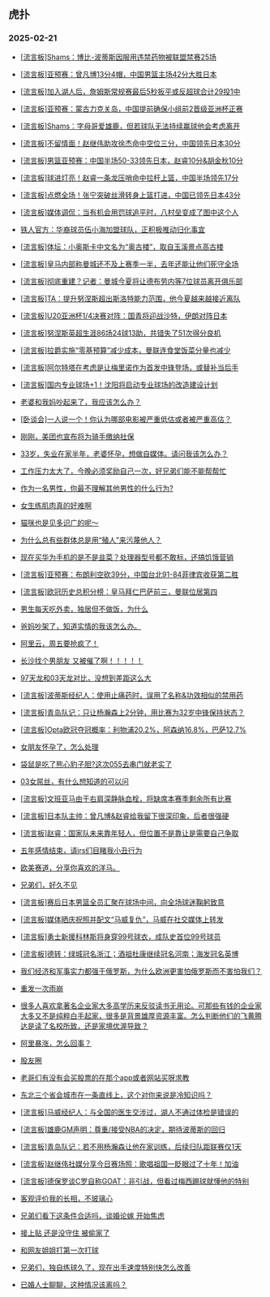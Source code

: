 ## 虎扑 
### 2025-02-21

+ [[流言板]Shams：博比-波蒂斯因服用违禁药物被联盟禁赛25场](https://bbs.hupu.com/630680902.html)

+ [[流言板]亚预赛：曾凡博13分4帽，中国男篮主场42分大胜日本](https://bbs.hupu.com/630678913.html)

+ [[流言板]加入湖人后，詹姆斯常规赛最后5秒扳平或反超球合计29投1中](https://bbs.hupu.com/630680529.html)

+ [[流言板]亚预赛：蒙古力克关岛，中国提前确保小组前2晋级亚洲杯正赛](https://bbs.hupu.com/630676665.html)

+ [[流言板]Shams：字母哥爱雄鹿，但若球队无法持续赢球他会考虑离开](https://bbs.hupu.com/630680420.html)

+ [[流言板]不留情面！赵继伟助攻徐杰命中空位三分，中国领先日本30分](https://bbs.hupu.com/630678684.html)

+ [[流言板]男篮亚预赛：中国半场50-33领先日本，赵睿10分&amp;胡金秋10分](https://bbs.hupu.com/630677847.html)

+ [[流言板]球进灯亮！赵睿一条龙压哨命中拉杆上篮，中国半场领先17分](https://bbs.hupu.com/630677812.html)

+ [[流言板]点燃全场！张宁突破丝滑转身上篮打进，中国已领先日本43分](https://bbs.hupu.com/630678842.html)

+ [[流言板]媒体调侃：当有机会用罚球追平时，八村垒变成了图中这个人](https://bbs.hupu.com/630676135.html)

+ [铁人官方：华裔球员伍小海加盟球队，正积极推动归化事宜](https://bbs.hupu.com/630673970.html)

+ [[流言板]体坛：小奥斯卡中文名为“奥古楼”，取自玉溪景点高古楼](https://bbs.hupu.com/630669410.html)

+ [[流言板]皇马内部称曼城还不及上赛季一半，去年还能让他们死守全场](https://bbs.hupu.com/630678161.html)

+ [[流言板]彻底重建？记者：曼城今夏将让德布劳内等7位球员离开俱乐部](https://bbs.hupu.com/630679564.html)

+ [[流言板]TA：提升努涅斯超出斯洛特能力范围，他今夏越来越接近离队](https://bbs.hupu.com/630674847.html)

+ [[流言板]U20亚洲杯1/4决赛对阵：国青将迎战沙特，伊朗对阵日本](https://bbs.hupu.com/630675033.html)

+ [[流言板]努涅斯英超生涯86场24球13助，共错失了51次得分良机](https://bbs.hupu.com/630671203.html)

+ [[流言板]拉爵实施“零基预算”减少成本，曼联连食堂饭菜分量也减少](https://bbs.hupu.com/630680254.html)

+ [[流言板]阿尔特塔在考虑是让梅里诺作为首发中锋登场，或替补当后手](https://bbs.hupu.com/630675152.html)

+ [[流言板]国内专业球场+1！沈阳将启动专业球场的改造建设计划](https://bbs.hupu.com/630674075.html)

+ [老婆和我妈吵起来了，我应该怎么办？](https://bbs.hupu.com/630675845.html)

+ [[卧谈会]一人说一个！你认为哪部电影被严重低估或者被严重高估？](https://bbs.hupu.com/630677512.html)

+ [刚刚，美团也宣布将为骑手缴纳社保](https://bbs.hupu.com/630677237.html)

+ [33岁，失业在家半年，老婆怀孕，想做自媒体。请问我该怎么办？](https://bbs.hupu.com/630675835.html)

+ [工作压力太大了，今晚必须奖励自己一次，好兄弟们能不能帮帮忙](https://bbs.hupu.com/630676122.html)

+ [作为一名男性，你最不理解其他男性的什么行为?](https://bbs.hupu.com/630675846.html)

+ [女生练肌肉真的好难啊](https://bbs.hupu.com/630677904.html)

+ [猫咪也是见多识广的呢～](https://bbs.hupu.com/630676441.html)

+ [为什么总有些群体总是用“殖人”来污蔑他人？](https://bbs.hupu.com/630679592.html)

+ [现在买华为手机的是不是韭菜？处理器型号都不敢标，还搞饥饿营销](https://bbs.hupu.com/630678197.html)

+ [[流言板]亚预赛：布朗利空砍39分，中国台北91-84菲律宾收获第二胜](https://bbs.hupu.com/630678459.html)

+ [[流言板]欧冠历史总积分榜：皇马拜仁巴萨前三，曼联位居第四](https://bbs.hupu.com/630677917.html)

+ [男生每天吃外卖，独居但不做饭，为什么](https://bbs.hupu.com/630676869.html)

+ [爸妈吵架了，知道实情的我该怎么办。](https://bbs.hupu.com/630679515.html)

+ [阿里云，周五要抢疯了！](https://bbs.hupu.com/630679517.html)

+ [长沙找个男朋友 又被催了啊！！！！！](https://bbs.hupu.com/630679205.html)

+ [97天龙和03天龙对比，没想到差距这么大](https://bbs.hupu.com/630677918.html)

+ [[流言板]波蒂斯经纪人：使用止痛药时，误用了名称&amp;功效相似的禁用药](https://bbs.hupu.com/630681196.html)

+ [[流言板]青岛队记：只让杨瀚森上2分钟，用比赛为32岁中锋保持状态？](https://bbs.hupu.com/630679723.html)

+ [[流言板]Opta欧冠夺冠概率：利物浦20.2%，阿森纳16.8%，巴萨12.7%](https://bbs.hupu.com/630680488.html)

+ [女朋友怀孕了，怎么处理](https://bbs.hupu.com/630679746.html)

+ [袋鼠是吃了熊心豹子胆?这次055去串门就老实了](https://bbs.hupu.com/630679741.html)

+ [03女屌丝，有什么想知道的可以问](https://bbs.hupu.com/630680444.html)

+ [[流言板]文班亚马由于右肩深静脉血栓，将缺席本赛季剩余所有比赛](https://bbs.hupu.com/630681767.html)

+ [[流言板]日本队主帅：曾凡博&amp;赵睿给我留下很深印象，后者很强硬](https://bbs.hupu.com/630679893.html)

+ [[流言板]赵睿：国家队未来靠年轻人，但位置不是靠让是需要自己争取](https://bbs.hupu.com/630680959.html)

+ [五年感情结束，请jrs们目睹我小丑行为](https://bbs.hupu.com/630680191.html)

+ [欧美赛道，分享你喜欢的洋马。](https://bbs.hupu.com/630679413.html)

+ [兄弟们，好久不见](https://bbs.hupu.com/630681163.html)

+ [[流言板]赛后日本男篮全员汇聚在球场中间，向全场球迷鞠躬致意](https://bbs.hupu.com/630680291.html)

+ [[流言板]媒体晒庆祝照并配文“马威复仇”，马威在社交媒体上转发](https://bbs.hupu.com/630680590.html)

+ [[流言板]勇士新援科林斯将身穿99号球衣，成队史首位99号球员](https://bbs.hupu.com/630680665.html)

+ [[流言板]德转：绿城冠名浙江；酒祖杜康继续冠名河南；海发冠名英博](https://bbs.hupu.com/630677255.html)

+ [我们经济和军事实力都强于俄罗斯，为什么欧洲更害怕俄罗斯而不害怕我们？](https://bbs.hupu.com/630680908.html)

+ [重发一次雨崩](https://bbs.hupu.com/630680800.html)

+ [很多人喜欢拿著名企业家大多高学历来反驳读书无用论。可那些有钱的企业家大多又不是纯粹白手起家，很多是背景雄厚资源丰富。怎么判断他们的飞黄腾达是读了名校所致，还是家境优渥导致？](https://bbs.hupu.com/630680211.html)

+ [阿里暴涨，怎么回事？](https://bbs.hupu.com/630680441.html)

+ [股友圈](https://bbs.hupu.com/630680449.html)

+ [老哥们有没有会买股票的在那个app或者网站买呀求教](https://bbs.hupu.com/630679927.html)

+ [东北三个省会城市在一条直线上，这个对你来说是冷知识吗？](https://bbs.hupu.com/630680006.html)

+ [[流言板]马威经纪人：与全国的医生交涉过，湖人不通过体检是错误的](https://bbs.hupu.com/630681876.html)

+ [[流言板]雄鹿GM声明：尊重/接受NBA的决定，期待波蒂斯的回归](https://bbs.hupu.com/630681286.html)

+ [[流言板]青岛队记：若不用杨瀚森让他在家训练，后续归队距联赛仅1天](https://bbs.hupu.com/630680628.html)

+ [[流言板]赵继伟社媒分享今日赛场照：歌唱祖国一眨眼过了十年！加油](https://bbs.hupu.com/630680776.html)

+ [[流言板]德保罗谈C罗自称GOAT：非引战，但看过梅西踢球就懂他的特别](https://bbs.hupu.com/630680844.html)

+ [客观评价我的长相，不玻璃心](https://bbs.hupu.com/630680531.html)

+ [兄弟们看下这条件合适吗，谈婚论嫁 开始焦虑](https://bbs.hupu.com/630680734.html)

+ [接上贴 还是没守住 被偷家了](https://bbs.hupu.com/630681427.html)

+ [和网友姐姐打第一次打球](https://bbs.hupu.com/630681161.html)

+ [兄弟们，独自练球久了，现在出手速度特别快怎么改善](https://bbs.hupu.com/630681514.html)

+ [已婚人士聊聊，这种情况该离吗？](https://bbs.hupu.com/630680893.html)

